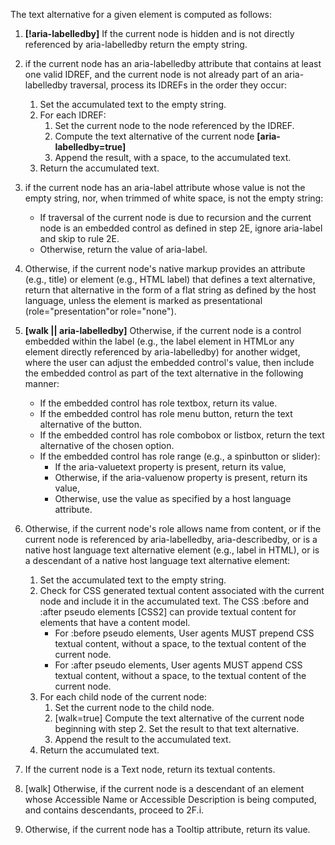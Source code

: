 The text alternative for a given element is computed as follows:

1. **[!aria-labelledby]** If the current node is hidden and is not directly referenced by aria-labelledby return the empty string.

2. if the current node has an aria-labelledby attribute that contains at least one valid IDREF, and the current node is not already part of an aria-labelledby traversal, process its IDREFs in the order they occur:
    1. Set the accumulated text to the empty string.
    2. For each IDREF:
        1. Set the current node to the node referenced by the IDREF.
        2. Compute the text alternative of the current node **[aria-labelledby=true]**
        3. Append the result, with a space, to the accumulated text.
    3. Return the accumulated text.

3. if the current node has an aria-label attribute whose value is not the empty string, nor, when trimmed of white space, is not the empty string:
    * If traversal of the current node is due to recursion and the current node is an embedded control as defined in step 2E, ignore aria-label and skip to rule 2E.
    * Otherwise, return the value of aria-label.
4. Otherwise, if the current node's native markup provides an attribute (e.g., title) or element (e.g., HTML label) that defines a text alternative, return that alternative in the form of a flat string as defined by the host language, unless the element is marked as presentational (role="presentation"or role="none").
5. **[walk || aria-labelledby]** Otherwise, if the current node is a control embedded within the label (e.g., the label element in HTMLor any element directly referenced by aria-labelledby) for another widget, where the user can adjust the embedded control's value, then include the embedded control as part of the text alternative in the following manner:
    * If the embedded control has role textbox, return its value.
    * If the embedded control has role menu button, return the text alternative of the button.
    * If the embedded control has role combobox or listbox, return the text alternative of the chosen option.
    * If the embedded control has role range (e.g., a spinbutton or slider):
        * If the aria-valuetext property is present, return its value,
        * Otherwise, if the aria-valuenow property is present, return its value,
        * Otherwise, use the value as specified by a host language attribute.
6. Otherwise, if the current node's role allows name from content, or if the current node is referenced by aria-labelledby, aria-describedby, or is a native host language text alternative element (e.g., label in HTML), or is a descendant of a native host language text alternative element:
    1. Set the accumulated text to the empty string.
    2. Check for CSS generated textual content associated with the current node and include it in the accumulated text. The CSS :before and :after pseudo elements [CSS2] can provide textual content for elements that have a content model.
        * For :before pseudo elements, User agents MUST prepend CSS textual content, without a space, to the textual content of the current node.
        * For :after pseudo elements, User agents MUST append CSS textual content, without a space, to the textual content of the current node.
    3. For each child node of the current node:
        1. Set the current node to the child node.
        2. [walk=true] Compute the text alternative of the current node beginning with step 2. Set the result to that text alternative.
        3. Append the result to the accumulated text.
    4. Return the accumulated text.
7. If the current node is a Text node, return its textual contents.
8. [walk] Otherwise, if the current node is a descendant of an element whose Accessible Name or Accessible Description is being computed, and contains descendants, proceed to 2F.i.
9. Otherwise, if the current node has a Tooltip attribute, return its value.
